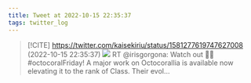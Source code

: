 ```yaml
---
title: Tweet at 2022-10-15 22:35:37
tags: twitter_log
---
```


> [!CITE] https://twitter.com/kaisekiriu/status/1581277619747627008 (2022-10-15 22:35:37)
> ![](https://twitter.com/kaisekiriu/status/1581277619747627008)
> RT @irisgorgona: Watch out 🚨🪸 #octocoralFriday! A major work on Octocorallia is available now elevating it to the rank of Class. Their evol…
